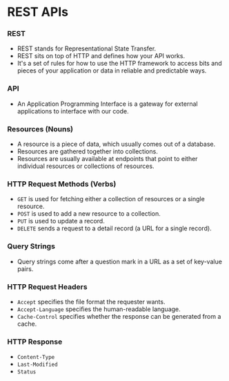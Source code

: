 # REST APIs

### REST
 - REST stands for Representational State Transfer.
 - REST sits on top of HTTP and defines how your API works.
 - It's a set of rules for how to use the HTTP framework to access bits and pieces of your application or data in reliable and predictable ways.


### API
 - An Application Programming Interface is a gateway for external applications to interface with our code.


### Resources (Nouns)
 - A resource is a piece of data, which usually comes out of a database.
 - Resources are gathered together into collections.
 - Resources are usually available at endpoints that point to either individual resources or collections of resources. 


### HTTP Request Methods (Verbs)
 - `GET` is used for fetching either a collection of resources or a single resource.
 - `POST` is used to add a new resource to a collection.
 - `PUT` is used to update a record.
 - `DELETE` sends a request to a detail record (a URL for a single record).


### Query Strings
 - Query strings come after a question mark in a URL as a set of key-value pairs. 


### HTTP Request Headers
 - `Accept` specifies the file format the requester wants.
 - `Accept-Language` specifies the human-readable language.
 - `Cache-Control` specifies whether the response can be generated from a cache.

### HTTP Response
 - `Content-Type`
 - `Last-Modified`
 - `Status`
